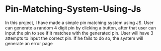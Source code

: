 # Pin-Matching-System-Using-Js
In this project, I have made a simple pin matching system using JS. User can generate a random 4 digit pin by clicking a button, after that user can input the pin to see if it matches with the generated pin. User will have 3 attempts to input the correct pin. If he fails to do so, the system will generate an error page
